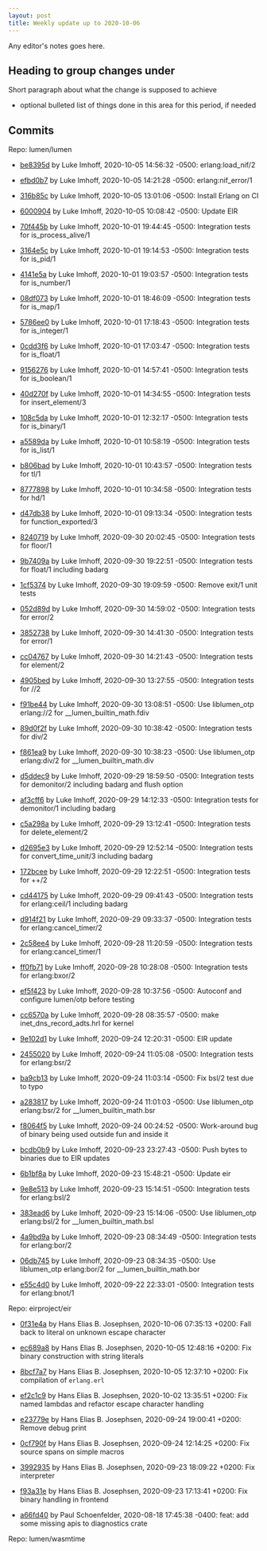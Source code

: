 ```yaml
---
layout: post
title: Weekly update up to 2020-10-06
---
```



Any editor's notes goes here.


## Heading to group changes under

Short paragraph about what the change is supposed to achieve

- optional bulleted list of things done in this area for this period, if needed


## Commits 


Repo: lumen/lumen


- [be8395d](https://github.com/lumen/lumen/commit/be8395d) by Luke Imhoff, 2020-10-05 14:56:32 -0500: erlang:load_nif/2

- [efbd0b7](https://github.com/lumen/lumen/commit/efbd0b7) by Luke Imhoff, 2020-10-05 14:21:28 -0500: erlang:nif_error/1

- [316b85c](https://github.com/lumen/lumen/commit/316b85c) by Luke Imhoff, 2020-10-05 13:01:06 -0500: Install Erlang on CI

- [6000904](https://github.com/lumen/lumen/commit/6000904) by Luke Imhoff, 2020-10-05 10:08:42 -0500: Update EIR

- [70f445b](https://github.com/lumen/lumen/commit/70f445b) by Luke Imhoff, 2020-10-01 19:44:45 -0500: Integration tests for is_process_alive/1

- [3164e5c](https://github.com/lumen/lumen/commit/3164e5c) by Luke Imhoff, 2020-10-01 19:14:53 -0500: Integration tests for is_pid/1

- [4141e5a](https://github.com/lumen/lumen/commit/4141e5a) by Luke Imhoff, 2020-10-01 19:03:57 -0500: Integration tests for is_number/1

- [08df073](https://github.com/lumen/lumen/commit/08df073) by Luke Imhoff, 2020-10-01 18:46:09 -0500: Integration tests for is_map/1

- [5786ee0](https://github.com/lumen/lumen/commit/5786ee0) by Luke Imhoff, 2020-10-01 17:18:43 -0500: Integration tests for is_integer/1

- [0cdd3f6](https://github.com/lumen/lumen/commit/0cdd3f6) by Luke Imhoff, 2020-10-01 17:03:47 -0500: Integration tests for is_float/1

- [9156276](https://github.com/lumen/lumen/commit/9156276) by Luke Imhoff, 2020-10-01 14:57:41 -0500: Integration tests for is_boolean/1

- [40d270f](https://github.com/lumen/lumen/commit/40d270f) by Luke Imhoff, 2020-10-01 14:34:55 -0500: Integration tests for insert_element/3

- [108c5da](https://github.com/lumen/lumen/commit/108c5da) by Luke Imhoff, 2020-10-01 12:32:17 -0500: Integration tests for is_binary/1

- [a5589da](https://github.com/lumen/lumen/commit/a5589da) by Luke Imhoff, 2020-10-01 10:58:19 -0500: Integration tests for is_list/1

- [b806bad](https://github.com/lumen/lumen/commit/b806bad) by Luke Imhoff, 2020-10-01 10:43:57 -0500: Integration tests for tl/1

- [8777898](https://github.com/lumen/lumen/commit/8777898) by Luke Imhoff, 2020-10-01 10:34:58 -0500: Integration tests for hd/1

- [d47db38](https://github.com/lumen/lumen/commit/d47db38) by Luke Imhoff, 2020-10-01 09:13:34 -0500: Integration tests for function_exported/3

- [8240719](https://github.com/lumen/lumen/commit/8240719) by Luke Imhoff, 2020-09-30 20:02:45 -0500: Integration tests for floor/1

- [9b7409a](https://github.com/lumen/lumen/commit/9b7409a) by Luke Imhoff, 2020-09-30 19:22:51 -0500: Integration tests for float/1 including badarg

- [1cf5374](https://github.com/lumen/lumen/commit/1cf5374) by Luke Imhoff, 2020-09-30 19:09:59 -0500: Remove exit/1 unit tests

- [052d89d](https://github.com/lumen/lumen/commit/052d89d) by Luke Imhoff, 2020-09-30 14:59:02 -0500: Integration tests for error/2

- [3852738](https://github.com/lumen/lumen/commit/3852738) by Luke Imhoff, 2020-09-30 14:41:30 -0500: Integration tests for error/1

- [cc04767](https://github.com/lumen/lumen/commit/cc04767) by Luke Imhoff, 2020-09-30 14:21:43 -0500: Integration tests for element/2

- [4905bed](https://github.com/lumen/lumen/commit/4905bed) by Luke Imhoff, 2020-09-30 13:27:55 -0500: Integration tests for //2

- [f91be44](https://github.com/lumen/lumen/commit/f91be44) by Luke Imhoff, 2020-09-30 13:08:51 -0500: Use liblumen_otp erlang://2 for __lumen_builtin_math.fdiv

- [89d0f2f](https://github.com/lumen/lumen/commit/89d0f2f) by Luke Imhoff, 2020-09-30 10:38:42 -0500: Integration tests for div/2

- [f861ea9](https://github.com/lumen/lumen/commit/f861ea9) by Luke Imhoff, 2020-09-30 10:38:23 -0500: Use liblumen_otp erlang:div/2 for __lumen_builtin_math.div

- [d5ddec9](https://github.com/lumen/lumen/commit/d5ddec9) by Luke Imhoff, 2020-09-29 18:59:50 -0500: Integration tests for demonitor/2 including badarg and flush option

- [af3cff6](https://github.com/lumen/lumen/commit/af3cff6) by Luke Imhoff, 2020-09-29 14:12:33 -0500: Integration tests for demonitor/1 including badarg

- [c5a298a](https://github.com/lumen/lumen/commit/c5a298a) by Luke Imhoff, 2020-09-29 13:12:41 -0500: Integration tests for delete_element/2

- [d2695e3](https://github.com/lumen/lumen/commit/d2695e3) by Luke Imhoff, 2020-09-29 12:52:14 -0500: Integration tests for convert_time_unit/3 including badarg

- [172bcee](https://github.com/lumen/lumen/commit/172bcee) by Luke Imhoff, 2020-09-29 12:22:51 -0500: Integration tests for ++/2

- [cd44175](https://github.com/lumen/lumen/commit/cd44175) by Luke Imhoff, 2020-09-29 09:41:43 -0500: Integration tests for erlang:ceil/1 including badarg

- [d914f21](https://github.com/lumen/lumen/commit/d914f21) by Luke Imhoff, 2020-09-29 09:33:37 -0500: Integration tests for erlang:cancel_timer/2

- [2c58ee4](https://github.com/lumen/lumen/commit/2c58ee4) by Luke Imhoff, 2020-09-28 11:20:59 -0500: Integration tests for erlang:cancel_timer/1

- [ff0fb71](https://github.com/lumen/lumen/commit/ff0fb71) by Luke Imhoff, 2020-09-28 10:28:08 -0500: Integration tests for erlang:bxor/2

- [ef5f423](https://github.com/lumen/lumen/commit/ef5f423) by Luke Imhoff, 2020-09-28 10:37:56 -0500: Autoconf and configure lumen/otp before testing

- [cc6570a](https://github.com/lumen/lumen/commit/cc6570a) by Luke Imhoff, 2020-09-28 08:35:57 -0500: make inet_dns_record_adts.hrl for kernel

- [9e102d1](https://github.com/lumen/lumen/commit/9e102d1) by Luke Imhoff, 2020-09-24 12:20:31 -0500: EIR update

- [2455020](https://github.com/lumen/lumen/commit/2455020) by Luke Imhoff, 2020-09-24 11:05:08 -0500: Integration tests for erlang:bsr/2

- [ba9cb13](https://github.com/lumen/lumen/commit/ba9cb13) by Luke Imhoff, 2020-09-24 11:03:14 -0500: Fix bsl/2 test due to typo

- [a283817](https://github.com/lumen/lumen/commit/a283817) by Luke Imhoff, 2020-09-24 11:01:03 -0500: Use liblumen_otp erlang:bsr/2 for __lumen_builtin_math.bsr

- [f8064f5](https://github.com/lumen/lumen/commit/f8064f5) by Luke Imhoff, 2020-09-24 00:24:52 -0500: Work-around bug of binary being used outside fun and inside it

- [bcdb0b9](https://github.com/lumen/lumen/commit/bcdb0b9) by Luke Imhoff, 2020-09-23 23:27:43 -0500: Push bytes to binaries due to EIR updates

- [6b1bf8a](https://github.com/lumen/lumen/commit/6b1bf8a) by Luke Imhoff, 2020-09-23 15:48:21 -0500: Update eir

- [9e8e513](https://github.com/lumen/lumen/commit/9e8e513) by Luke Imhoff, 2020-09-23 15:14:51 -0500: Integration tests for erlang:bsl/2

- [383ead6](https://github.com/lumen/lumen/commit/383ead6) by Luke Imhoff, 2020-09-23 15:14:06 -0500: Use liblumen_otp erlang:bsl/2 for __lumen_builtin_math.bsl

- [4a9bd9a](https://github.com/lumen/lumen/commit/4a9bd9a) by Luke Imhoff, 2020-09-23 08:34:49 -0500: Integration tests for erlang:bor/2

- [06db745](https://github.com/lumen/lumen/commit/06db745) by Luke Imhoff, 2020-09-23 08:34:35 -0500: Use liblumen_otp erlang:bor/2 for __lumen_builtin_math.bor

- [e55c4d0](https://github.com/lumen/lumen/commit/e55c4d0) by Luke Imhoff, 2020-09-22 22:33:01 -0500: Integration tests for erlang:bnot/1


Repo: eirproject/eir


- [0f31e4a](https://github.com/eirproject/eir/commit/0f31e4a) by Hans Elias B. Josephsen, 2020-10-06 07:35:13 +0200: Fall back to literal on unknown escape character

- [ec689a8](https://github.com/eirproject/eir/commit/ec689a8) by Hans Elias B. Josephsen, 2020-10-05 12:48:16 +0200: Fix binary construction with string literals

- [8bcf7a7](https://github.com/eirproject/eir/commit/8bcf7a7) by Hans Elias B. Josephsen, 2020-10-05 12:37:10 +0200: Fix compilation of `erlang.erl`

- [ef2c1c9](https://github.com/eirproject/eir/commit/ef2c1c9) by Hans Elias B. Josephsen, 2020-10-02 13:35:51 +0200: Fix named lambdas and refactor escape character handling

- [e23779e](https://github.com/eirproject/eir/commit/e23779e) by Hans Elias B. Josephsen, 2020-09-24 19:00:41 +0200: Remove debug print

- [0cf790f](https://github.com/eirproject/eir/commit/0cf790f) by Hans Elias B. Josephsen, 2020-09-24 12:14:25 +0200: Fix source spans on simple macros

- [3992935](https://github.com/eirproject/eir/commit/3992935) by Hans Elias B. Josephsen, 2020-09-23 18:09:22 +0200: Fix interpreter

- [f93a31e](https://github.com/eirproject/eir/commit/f93a31e) by Hans Elias B. Josephsen, 2020-09-23 17:13:41 +0200: Fix binary handling in frontend

- [a66fd40](https://github.com/eirproject/eir/commit/a66fd40) by Paul Schoenfelder, 2020-08-18 17:45:38 -0400: feat: add some missing apis to diagnostics crate


Repo: lumen/wasmtime




